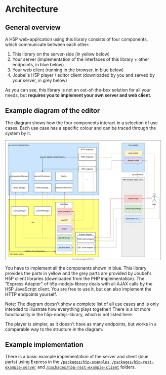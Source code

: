 # Architecture

## General overview

A H5P web-application using this library consists of four components, which
communicate between each other:

1. This library on the server-side \(in yellow below\)
2. Your server \(implementation of the interfaces of this library + other
   endpoints, in blue below\)
3. Your web client \(running in the browser, in blue below\)
4. Joubel's H5P player / editor client \(downloaded by you and served by your
   server, in grey below\)

As you can see, this library is not an out-of-the-box solution for all your
needs, but **requires you to implement your own server and web client**.

## Example diagram of the editor

The diagram shows how the four components interact in a selection of use cases.
Each use case has a specific colour and can be traced through the system by it.

![Diagram showing the components at work](editor-architecture.svg)

You have to implement all the components shown in blue. This library provides
the parts in yellow and the grey parts are provided by Joubel's H5P client
libraries \(downloaded from the PHP implementation\). The "Express Adapter" of
h5p-nodejs-library deals with all AJAX calls by the H5P JavaScript client. You
are free to use it, but can also implement the HTTP endpoints yourself.

Note: The diagram doesn't show a complete list of all use cases and is only
intended to illustrate how everything plays together! There is a lot more
functionality in the h5p-nodejs-library, which is not listed here.

The player is simpler, as it doesn't have as many endpoints, but works in a
comparable way to the structure in the diagram.

## Example implementation

There is a basic example implementation of the server and client \(blue parts\)
using Express in the [`/packages/h5p-examples`](packages/h5p-examples),
[`/packages/h5p-rest-example-server`](/packages/h5p-rest-example-server) and
[`/packages/h5p-rest-example-client`](/packages/h5p-rest-example-client)
folders.
